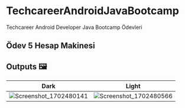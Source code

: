 # TechcareerAndroidJavaBootcamp
Techcareer Android Developer Java Bootcamp Ödevleri

## Ödev 5 Hesap Makinesi

## Outputs 🖼

| Dark | Light |
|------|-------|
| ![Screenshot_1702480141](https://github.com/tolgabudanoglu/TechcareerAndroidJavaBootcamp/assets/56005848/206aa932-e662-4da1-9477-92c6e066f927) |  ![Screenshot_1702480566](https://github.com/tolgabudanoglu/TechcareerAndroidJavaBootcamp/assets/56005848/43aa59bd-6f97-4845-9299-de91f134e4c7)  |







